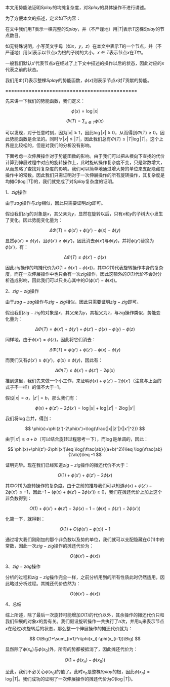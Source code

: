 本文用势能法证明$Splay$的均摊复杂度，对$Splay$的具体操作不进行讲述。

为了方便本文的描述，定义如下内容：

在文中我们用$T$表示一棵完整的$Splay$，并（不严谨地）用$|T|$表示$T$这棵$Splay$的节点数目。

如无特殊说明，小写英文字母（如$x$，$y$，$z$）在本文中表示$T$的一个节点，并（不严谨地）用$|x|$表示以节点$x$为根的子树的大小，$x\in T$表示节点$x$在$T$中。

一般我们默认$x'$代表节点$x$在经过了上下文中描述的操作以后的状态，因此对应的$x$代表之前的状态。

我们用$\Phi(T)$表示整棵$Splay$的势能函数，$\phi(x)$则表示节点$x$对$T$贡献的势能。

=============================================

先来讲一下我们的势能函数，我们定义：

$$
\phi(x)=\log|x|
$$

$$
\Phi(T)=\sum_{x\in T}\phi(x)
$$

可以发现，对于任意时刻，因为$|x|\geq 1$，因此$\log|x|\geq 0$，从而得到$\Phi(T)\geq 0$，因此势能函数是合法的。同时$\forall |x|\leq |T|$，因此我们总有$\Phi(T)\leq |T|\log|T|$。这个上界是比较松的，但是对我们的分析没有影响。

下面考虑一次伸展操作对于势能函数的影响。由于我们可以把从根向下查找的代价计算到伸展过程中对应的旋转操作上，此时旋转操作复杂度不变，只是常数增大，从而忽略了查找对复杂度的影响。我们可以简单地通过增大势的单位来支配隐藏在操作中的常数。因此我们只需证明对于一次伸展操作的所有旋转操作，其复杂度是均摊$O(\log|T|)$的，我们就完成了对$Splay$复杂度的证明。

$1$、$zig$操作

由于$zag$操作与$zig$相似，因此只需要证明$zig$即可。

假设我们$zig$的对象是$x$，其父亲为$y$，显然在旋转以后，只有$x$和$y$的子树大小发生了变化。因此势能变化量为：

$$
\Delta\Phi(T)=\phi(x')+\phi(y')-\phi(x)-\phi(y)
$$

显然$\phi(x')=\phi(y)$，且$\phi(x')\geq \phi(y')$，因此消去$\phi(x')$与$\phi(y)$，并将$\phi(y')$替换为$\phi(x')$，有：

$$
\Delta\Phi(T)\leq \phi(x')-\phi(x)
$$

因此$zig$操作的均摊代价为$O(1+\phi(x')-\phi(x))$，其中$O(1)$代表旋转操作本身的复杂度，而在一次伸展操作中也只会有一次$zig$操作，因此这额外的$O(1)$代价不会对分析造成影响，因此我们可以只关心其中的$O(\phi(x')-\phi(x))$。

$2$、$zig-zig$操作

由于$zag-zag$操作与$zig-zig$相似，因此只需要证明$zig-zig$即可。

假设我们$zig-zig$的对象是$x$，其父亲为$y$，其祖父为$z$，与$zig$操作类似，势能变化量为：

$$
\Delta\Phi(T)=\phi(x')+\phi(y')+\phi(z')-\phi(x)-\phi(y)-\phi(z)
$$

同样地，由于$\phi(x')=\phi(z)$，因此将它们消去：

$$
\Delta\Phi(T)=\phi(y')+\phi(z')-\phi(x)-\phi(y)
$$

而我们又有$\phi(x')\geq \phi(y')$，$\phi(x)\leq \phi(y)$，因此有：

$$
\Delta\Phi(T)\leq \phi(x')+\phi(z')-2\phi(x)
$$

推到这里，我们先来做一个小工作，来证明$\phi(x)+\phi(z')-2\phi(x')$（注意与上面的式子不一样）的值不大于$-1$。

假设$|x|=a$，$|z'|=b$，那么我们有：

$$
\phi(x)+\phi(z')-2\phi(x')=\log|x|+\log|z'|-2\log|x'|
$$

我们将$\log$合并，得到：

$$
\phi(x)+\phi(z')-2\phi(x')=\log(\frac{|x||z'|}{|x'|^2})
$$

由于$|x'|\geq a+b$（可以结合旋转过程思考一下），而$\log$是单调的，因此：

$$
\phi(x)+\phi(z')-2\phi(x')\leq \log(\frac{ab}{(a+b)^2})\leq \log(\frac{ab}{2ab})\leq -1
$$

证明完毕。现在我们已经知道$zig-zig$操作的摊还代价不大于：

$$
O(1)+\phi(x')+\phi(z')-2\phi(x)
$$

其中$O(1)$为旋转操作的复杂度。由于之前的推导我们可以知道$\phi(x)+\phi(z')-2\phi(x')\leq -1$，因此$-1-(\phi(x)+\phi(z')-2\phi(x'))\geq 0$，我们在摊还代价上加上这个非负数得到：

$$
O(1)+\phi(x')+\phi(z')-2\phi(x)-1-(\phi(x)+\phi(z')-2\phi(x'))
$$

化简一下，就得到：

$$
O(1)+O(\phi(x')-\phi(x))-1
$$

通过增大我们刚刚加的那个非负数以及势的单位，我们就可以支配隐藏在$O(1)$中的常数，因此一次$zig-zig$操作的摊还代价为：

$$
O(\phi(x')-\phi(x))
$$

$3$、$zig-zag$操作

分析的过程和$zig-zig$操作完全一样，之前分析用到的所有性质此时仍然适用，因此略过分析过程。其摊还代价依然为：

$$
O(\phi(x')-\phi(x))
$$

$4$、总结

综上所述，除了最后一次旋转可能增加$O(1)$的代价以外，其余操作的摊还代价只和我们伸展的对象$x$的势有关。我们假设旋转操作一共执行了$n$次，并用$x_i$来表示节点$x$在经过$i$次旋转后的状态，那么整一个伸展操作的摊还代价就为：

$$
O\Big(1+\sum_{i=1}^n\phi(x_i)-\phi(x_{i-1})\Big)
$$

显然除了$\phi(x_n)$与$\phi(x_0)$外，所有的势都被抵消了，因此摊还代价为：

$$
O(1+\phi(x_n)-\phi(x_0))
$$

至此，我们不必关心$\phi(x_0)$的值了。此时$x_n$是整棵$Splay$的根，因此$\phi(x_n)=\log|T|$。我们成功的证明了一次伸展操作的摊还代价为$O(\log|T|)$。